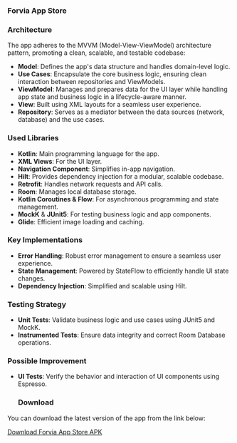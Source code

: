 ### Forvia App Store

### Architecture

The app adheres to the MVVM (Model-View-ViewModel) architecture pattern, promoting a clean, scalable, and testable codebase:

- **Model**: Defines the app's data structure and handles domain-level logic.
- **Use Cases**: Encapsulate the core business logic, ensuring clean interaction between repositories and ViewModels.
- **ViewModel**: Manages and prepares data for the UI layer while handling app state and business logic in a lifecycle-aware manner.
- **View**: Built using XML layouts for a seamless user experience.
- **Repository**: Serves as a mediator between the data sources (network, database) and the use cases.

### Used Libraries

- **Kotlin**: Main programming language for the app.
- **XML Views**: For the UI layer.
- **Navigation Component**: Simplifies in-app navigation.
- **Hilt**: Provides dependency injection for a modular, scalable codebase.
- **Retrofit**: Handles network requests and API calls.
- **Room**: Manages local database storage.
- **Kotlin Coroutines & Flow**: For asynchronous programming and state management.
- **MockK** & **JUnit5**: For testing business logic and app components.
- **Glide**: Efficient image loading and caching.

### Key Implementations

- **Error Handling**: Robust error management to ensure a seamless user experience.
- **State Management**: Powered by StateFlow to efficiently handle UI state changes.
- **Dependency Injection**: Simplified and scalable using Hilt.

### Testing Strategy

- **Unit Tests**: Validate business logic and use cases using JUnit5 and MockK.
- **Instrumented Tests**: Ensure data integrity and correct Room Database operations.

### Possible Improvement

- **UI Tests**: Verify the behavior and interaction of UI components using Espresso.

  ### Download

You can download the latest version of the app from the link below:

[Download Forvia App Store APK](https://github.com/basemomar94/Forvia_app_store/releases/tag/v.01)
